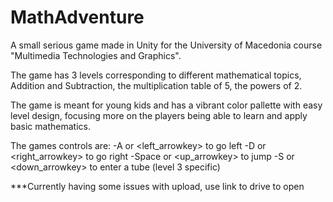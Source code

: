 # MathAdventure
A small serious game made in Unity for the University of Macedonia course "Multimedia Technologies and Graphics".

The game has 3 levels corresponding to different mathematical topics, Addition and Subtraction, the multiplication table of 5, the powers of 2.

The game is meant for young kids and has a vibrant color pallette with easy level design, focusing more on the players being able to learn and apply basic mathematics.

The games controls are:
  -A or <left_arrowkey>  to go left
  -D or <right_arrowkey> to go right
  -Space or <up_arrowkey> to jump
  -S or <down_arrowkey> to enter a tube (level 3 specific)

***Currently having some issues with upload, use link to drive to open
